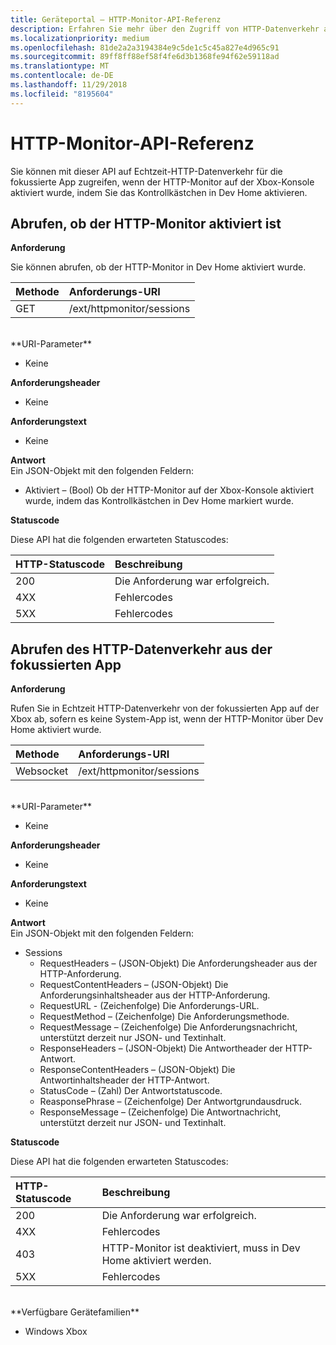 ```yaml
---
title: Geräteportal – HTTP-Monitor-API-Referenz
description: Erfahren Sie mehr über den Zugriff von HTTP-Datenverkehr aus der fokussierten App auf einer Xbox.
ms.localizationpriority: medium
ms.openlocfilehash: 81de2a2a3194384e9c5de1c5c45a827e4d965c91
ms.sourcegitcommit: 89ff8ff88ef58f4fe6d3b1368fe94f62e59118ad
ms.translationtype: MT
ms.contentlocale: de-DE
ms.lasthandoff: 11/29/2018
ms.locfileid: "8195604"
---
```

# <a name="http-monitor-api-reference"></a>HTTP-Monitor-API-Referenz   
Sie können mit dieser API auf Echtzeit-HTTP-Datenverkehr für die fokussierte App zugreifen, wenn der HTTP-Monitor auf der Xbox-Konsole aktiviert wurde, indem Sie das Kontrollkästchen in Dev Home aktivieren.

## <a name="get-if-the-http-monitor-is-enabled"></a>Abrufen, ob der HTTP-Monitor aktiviert ist

**Anforderung**

Sie können abrufen, ob der HTTP-Monitor in Dev Home aktiviert wurde.

Methode      | Anforderungs-URI
:------     | :-----
GET | /ext/httpmonitor/sessions
<br />
**URI-Parameter**

- Keine

**Anforderungsheader**

- Keine

**Anforderungstext**

- Keine

**Antwort**   
Ein JSON-Objekt mit den folgenden Feldern:

* Aktiviert – (Bool) Ob der HTTP-Monitor auf der Xbox-Konsole aktiviert wurde, indem das Kontrollkästchen in Dev Home markiert wurde.

**Statuscode**

Diese API hat die folgenden erwarteten Statuscodes:

HTTP-Statuscode      | Beschreibung
:------     | :-----
200 | Die Anforderung war erfolgreich.
4XX | Fehlercodes
5XX | Fehlercodes

## <a name="get-http-traffic-from-the-focused-app"></a>Abrufen des HTTP-Datenverkehr aus der fokussierten App
**Anforderung**

Rufen Sie in Echtzeit HTTP-Datenverkehr von der fokussierten App auf der Xbox ab, sofern es keine System-App ist, wenn der HTTP-Monitor über Dev Home aktiviert wurde.

Methode      | Anforderungs-URI
:------     | :-----
Websocket | /ext/httpmonitor/sessions
<br />
**URI-Parameter**

- Keine

**Anforderungsheader**

- Keine

**Anforderungstext**

- Keine

**Antwort**   
Ein JSON-Objekt mit den folgenden Feldern:

* Sessions
    * RequestHeaders – (JSON-Objekt) Die Anforderungsheader aus der HTTP-Anforderung.
    * RequestContentHeaders – (JSON-Objekt) Die Anforderungsinhaltsheader aus der HTTP-Anforderung.
    * RequestURL - (Zeichenfolge) Die Anforderungs-URL.
    * RequestMethod – (Zeichenfolge) Die Anforderungsmethode.
    * RequestMessage – (Zeichenfolge) Die Anforderungsnachricht, unterstützt derzeit nur JSON- und Textinhalt.
    * ResponseHeaders – (JSON-Objekt) Die Antwortheader der HTTP-Antwort.
    * ResponseContentHeaders – (JSON-Objekt) Die Antwortinhaltsheader der HTTP-Antwort.
    * StatusCode – (Zahl) Der Antwortstatuscode.
    * ReasponsePhrase – (Zeichenfolge) Der Antwortgrundausdruck.
    * ResponseMessage – (Zeichenfolge) Die Antwortnachricht, unterstützt derzeit nur JSON- und Textinhalt.

**Statuscode**

Diese API hat die folgenden erwarteten Statuscodes:

HTTP-Statuscode      | Beschreibung
:------     | :-----
200 | Die Anforderung war erfolgreich.
4XX | Fehlercodes
403 | HTTP-Monitor ist deaktiviert, muss in Dev Home aktiviert werden.
5XX | Fehlercodes

<br />
**Verfügbare Gerätefamilien**

* Windows Xbox